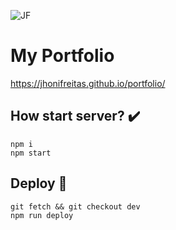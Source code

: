 ![JF](https://github.com/jhonifreitas/portfolio/blob/master/favicon.ico)

# My Portfolio

https://jhonifreitas.github.io/portfolio/


## How start server? :heavy_check_mark:

```console
npm i
npm start
```

## Deploy :rocket:

```console
git fetch && git checkout dev
npm run deploy
```